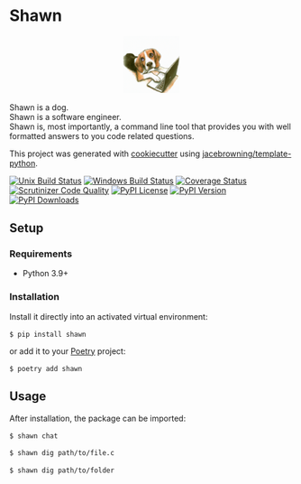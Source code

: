 # Shawn
<div style="text-align: center;">
  <img src="docs/imgs/shawn.png" style="max-width: 20%; height: auto;">
</div>

Shawn is a dog.  
Shawn is a software engineer.   
Shawn is, most importantly, a command line tool that provides you with well formatted answers to you code related questions. 


This project was generated with [cookiecutter](https://github.com/audreyr/cookiecutter) using [jacebrowning/template-python](https://github.com/jacebrowning/template-python).

[![Unix Build Status](https://img.shields.io/github/actions/workflow/status/WilliamBonvini/shawn/main.yml?branch=main&label=linux)](https://github.com/WilliamBonvini/shawn/actions)
[![Windows Build Status](https://img.shields.io/appveyor/ci/WilliamBonvini/shawn.svg?label=windows)](https://ci.appveyor.com/project/WilliamBonvini/shawn)
[![Coverage Status](https://img.shields.io/codecov/c/gh/WilliamBonvini/shawn)](https://codecov.io/gh/WilliamBonvini/shawn)
[![Scrutinizer Code Quality](https://img.shields.io/scrutinizer/g/WilliamBonvini/shawn.svg)](https://scrutinizer-ci.com/g/WilliamBonvini/shawn)
[![PyPI License](https://img.shields.io/pypi/l/shawn.svg)](https://pypi.org/project/shawn)
[![PyPI Version](https://img.shields.io/pypi/v/shawn.svg)](https://pypi.org/project/shawn)
[![PyPI Downloads](https://img.shields.io/pypi/dm/shawn.svg?color=orange)](https://pypistats.org/packages/shawn)

## Setup

### Requirements

* Python 3.9+

### Installation

Install it directly into an activated virtual environment:

```text
$ pip install shawn
```

or add it to your [Poetry](https://poetry.eustace.io/) project:

```text
$ poetry add shawn
```

## Usage

After installation, the package can be imported:

```bash
$ shawn chat

```


```bash
$ shawn dig path/to/file.c
```

```bash
$ shawn dig path/to/folder
```

